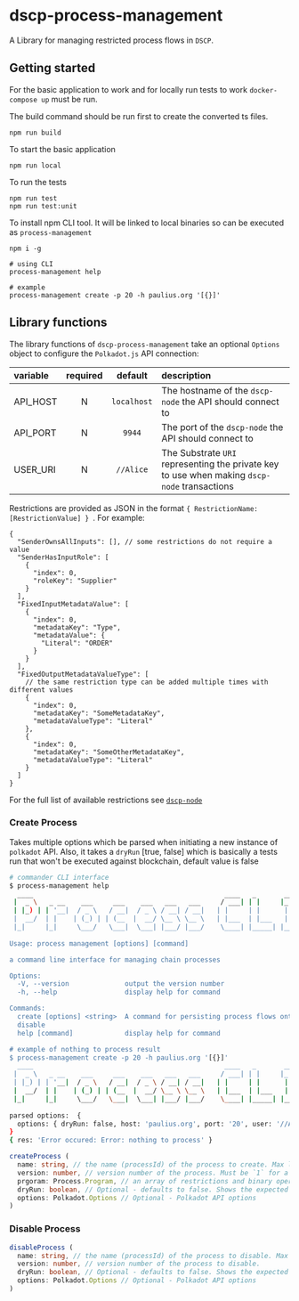 # dscp-process-management

A Library for managing restricted process flows in `DSCP`.

## Getting started

For the basic application to work and for locally run tests to work `docker-compose up` must be run.

The build command should be run first to create the converted ts files.

```shell
npm run build
```

To start the basic application

```shell
npm run local
```

To run the tests

```shell
npm run test
npm run test:unit
```

To install npm CLI tool. It will be linked to local binaries so can be executed as `process-management`
```shell
npm i -g

# using CLI
process-management help

# example
process-management create -p 20 -h paulius.org '[{}]'
```

## Library functions

The library functions of `dscp-process-management` take an optional `Options` object to configure the `Polkadot.js` API connection:

| variable | required |   default   | description                                                                                  |
| :------- | :------: | :---------: | :------------------------------------------------------------------------------------------- |
| API_HOST |    N     | `localhost` | The hostname of the `dscp-node` the API should connect to                                    |
| API_PORT |    N     |   `9944`    | The port of the `dscp-node` the API should connect to                                        |
| USER_URI |    N     |  `//Alice`  | The Substrate `URI` representing the private key to use when making `dscp-node` transactions |

Restrictions are provided as JSON in the format `{ RestrictionName: [RestrictionValue] } `. For example:

```
{
  "SenderOwnsAllInputs": [], // some restrictions do not require a value
  "SenderHasInputRole": [
    {
      "index": 0,
      "roleKey": "Supplier"
    }
  ],
  "FixedInputMetadataValue": [
    {
      "index": 0,
      "metadataKey": "Type",
      "metadataValue": {
        "Literal": "ORDER"
      }
    }
  ],
  "FixedOutputMetadataValueType": [
    // the same restriction type can be added multiple times with different values
    {
      "index": 0,
      "metadataKey": "SomeMetadataKey",
      "metadataValueType": "Literal"
    },
    {
      "index": 0,
      "metadataKey": "SomeOtherMetadataKey",
      "metadataValueType": "Literal"
    }
  ]
}
```

For the full list of available restrictions see [`dscp-node`](https://github.com/digicatapult/dscp-node/blob/main/pallets/process-validation/src/restrictions.rs)

### Create Process

Takes multiple options which be parsed when initiating a new instance of `polkadot` API. Also, it takes a `dryRun` [true, false] which is basically a tests run that won't be executed against blockchain, default value is false

```sh
# commander CLI interface
$ process-management help
  ____                                                ____   _       ___ 
 |  _ \   _ __    ___     ___    ___   ___   ___     / ___| | |     |_ _|
 | |_) | | '__|  / _ \   / __|  / _ \ / __| / __|   | |     | |      | | 
 |  __/  | |    | (_) | | (__  |  __/ \__ \ \__ \   | |___  | |___   | | 
 |_|     |_|     \___/   \___|  \___| |___/ |___/    \____| |_____| |___|
                                                                         
Usage: process management [options] [command]

a command line interface for managing chain processes

Options:
  -V, --version              output the version number
  -h, --help                 display help for command

Commands:
  create [options] <string>  A command for persisting process flows onto the chain
  disable
  help [command]             display help for command

# example of nothing to process result
$ process-management create -p 20 -h paulius.org '[{}]'
  ____                                                ____   _       ___ 
 |  _ \   _ __    ___     ___    ___   ___   ___     / ___| | |     |_ _|
 | |_) | | '__|  / _ \   / __|  / _ \ / __| / __|   | |     | |      | | 
 |  __/  | |    | (_) | | (__  |  __/ \__ \ \__ \   | |___  | |___   | | 
 |_|     |_|     \___/   \___|  \___| |___/ |___/    \____| |_____| |___|
                                                                         
parsed options:  {
  options: { dryRun: false, host: 'paulius.org', port: '20', user: '//Alice' }
}
{ res: 'Error occured: Error: nothing to process' }
```

```typescript
createProcess (
  name: string, // the name (processId) of the process to create. Max length 32 bytes
  version: number, // version number of the process. Must be `1` for a new process or one higher than the version of an existing process
  prgoram: Process.Program, // an array of restrictions and binary operators
  dryRun: boolean, // Optional - defaults to false. Shows the expected result of creating the process, without actually running the transaction
  options: Polkadot.Options // Optional - Polkadot API options
)
```

### Disable Process

```typescript
disableProcess (
  name: string, // the name (processId) of the process to disable. Max length 32 bytes
  version: number, // version number of the process to disable.
  dryRun: boolean, // Optional - defaults to false. Shows the expected result of disabling the process, without actually running the transaction
  options: Polkadot.Options // Optional - Polkadot API options
)
```
